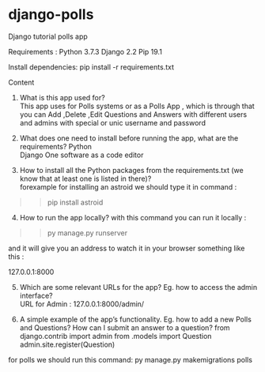 django-polls
============
Django tutorial polls app



Requirements :
Python 3.7.3
Django 2.2
Pip 19.1




Install dependencies:
pip install -r requirements.txt



Content 

1. What is this app used for?  
This app uses for Polls systems or as a Polls App ,
which is through that you can Add ,Delete ,Edit Questions and Answers with different users and admins with special or unic 
username and password 

2. What does one need to install before running the app, what are the requirements?
Python    
Django
One software as a code editor


3. How to install all the Python packages from the requirements.txt (we know that at least one is listed in there)?  
forexample for installing an astroid we should type it in command :

>>pip install astroid


4. How to run the app locally? 
with this command you can run it locally :
>>py manage.py runserver

and it will give you an address to watch it in your browser something like this :

127.0.0.1:8000


5. Which are some relevant URLs for the app? Eg. how to access the admin interface?  
URL for Admin :
127.0.0.1:8000/admin/



6. A simple example of the app’s functionality. Eg. how to add a new Polls and Questions? How can I submit an answer to a question? 
from django.contrib import admin
from .models import Question
admin.site.register(Question) 

for polls we should run this command: 
py manage.py makemigrations polls
